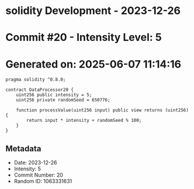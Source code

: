 ﻿# solidity Development - 2023-12-26
# Commit #20 - Intensity Level: 5
# Generated on: 2025-06-07 11:14:16
```solidity
pragma solidity ^0.8.0;

contract DataProcessor20 {
    uint256 public intensity = 5;
    uint256 private randomSeed = 650776;

    function processValue(uint256 input) public view returns (uint256) {
        return input * intensity + randomSeed % 100;
    }
}
```
## Metadata
- Date: 2023-12-26
- Intensity: 5
- Commit Number: 20
- Random ID: 1063331631

